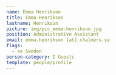 ```yaml
---
name: Emma Henrikson
title: Emma-Henrikson
lastname: Henrikson
picture: img/pic_emma-henrikson.jpg
position: Administrative Assistant
email: emma.henrikson [at] chalmers.se
flags:
  - se Sweden
person-category: I Guests
template: people/profile
---
```


